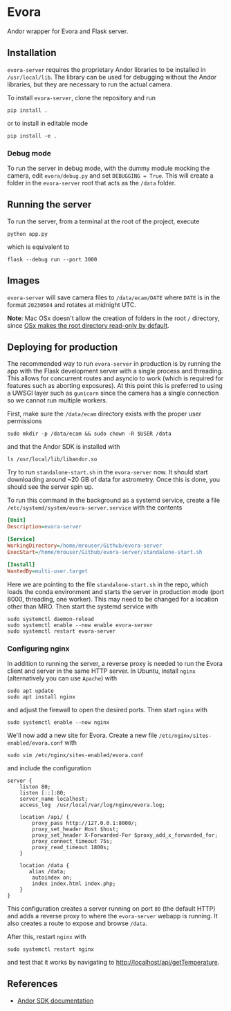 # Evora

Andor wrapper for Evora and Flask server.

## Installation

`evora-server` requires the proprietary Andor libraries to be installed in `/usr/local/lib`. The library can be used for debugging without the Andor libraries, but they are necessary to run the actual camera. 

To install `evora-server`, clone the repository and run

```console
pip install .
```

or to install in editable mode

```console
pip install -e .
```

### Debug mode

To run the server in debug mode, with the dummy module mocking the camera, edit `evora/debug.py` and set `DEBUGGING = True`. This will create a folder in the `evora-server` root that acts as the `/data` folder.

## Running the server

To run the server, from a terminal at the root of the project, execute

```console
python app.py
```

which is equivalent to

```console
flask --debug run --port 3000
```

## Images

`evora-server` will save camera files to `/data/ecam/DATE` where `DATE` is in the format `20230504` and rotates at midnight UTC.

**Note**: Mac OSx doesn't allow the creation of folders in the root `/` directory, since [OSx makes the root directory read-only by default](https://apple.stackexchange.com/questions/388236/unable-to-create-folder-in-root-of-macintosh-hd).

## Deploying for production

The recommended way to run `evora-server` in production is by running the app with the Flask development server with a single process and threading. This allows for concurrent routes and asyncio to work (which is required for features such as aborting exposures). At this point this is preferred to using a UWSGI layer such as `gunicorn` since the camera has a single connection so we cannot run multiple workers.

First, make sure the `/data/ecam` directory exists with the proper user permissions

```console
sudo mkdir -p /data/ecam && sudo chown -R $USER /data
```

and that the Andor SDK is installed with

```console
ls /usr/local/lib/libandor.so
```

Try to run `standalone-start.sh` in the `evora-server` now. It should start downloading around ~20 GB of data for astrometry. Once this is done, you should see the server spin up. 

To run this command in the background as a systemd service, create a file `/etc/systemd/system/evora-server.service` with the contents

```ini
[Unit]
Description=evora-server

[Service]
WorkingDirectory=/home/mrouser/Github/evora-server
ExecStart=/home/mrouser/Github/evora-server/standalone-start.sh

[Install]
WantedBy=multi-user.target
```

Here we are pointing to the file `standalone-start.sh` in the repo, which loads the conda environment and starts the server in production mode (port 8000, threading, one worker). This may need to be changed for a location other than MRO. Then start the systemd service with

```console
sudo systemctl daemon-reload
sudo systemctl enable --now enable evora-server
sudo systemctl restart evora-server
```

### Configuring nginx

In addition to running the server, a reverse proxy is needed to run the Evora client and server in the same HTTP server. In Ubuntu, install `nginx` (alternatively you can use `Apache`) with

```console
sudo apt update
sudo apt install nginx
```

and adjust the firewall to open the desired ports. Then start `nginx` with

```console
sudo systemctl enable --now nginx
```

We'll now add a new site for Evora. Create a new file `/etc/nginx/sites-enabled/evora.conf` with

```console
sudo vim /etc/nginx/sites-enabled/evora.conf
```

and include the configuration

```nginx
server {
    listen 80;
    listen [::]:80;
    server_name localhost;
    access_log  /usr/local/var/log/nginx/evora.log;

    location /api/ {
        proxy_pass http://127.0.0.1:8000/;
        proxy_set_header Host $host;
        proxy_set_header X-Forwarded-For $proxy_add_x_forwarded_for;
        proxy_connect_timeout 75s;
        proxy_read_timeout 1800s;
    }

    location /data {
       alias /data;
        autoindex on;
        index index.html index.php;
    }
}
```

This configuration creates a server running on port `80` (the default HTTP) and adds a reverse proxy to where the `evora-server` webapp is running. It also creates a route to expose and browse `/data`.

After this, restart `nginx` with

```console
sudo systemctl restart nginx
```

and test that it works by navigating to [http://localhost/api/getTemperature](http://localhost/api/getTemperature).

## References

- [Andor SDK documentation](https://neurophysics.ucsd.edu/Manuals/Andor%20Technology/Andor_Software_Development_Kit.pdf)
